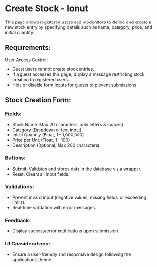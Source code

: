 # Create Stock - Ionut

This page allows registered users and moderators to define and create a new stock entry by specifying details such as name, category, price, and initial quantity.
 
 ## Requirements:
 User Access Control:
 
   - Guest users cannot create stock entries.
   - If a guest accesses this page, display a message restricting stock creation to registered users.
   - Hide or disable form inputs for guests to prevent submissions.
 ## Stock Creation Form:
 
 ### Fields:
  - Stock Name (Max 20 characters, only letters & spaces)
  - Category (Dropdown or text input)
  - Initial Quantity (Float, 1 - 1,000,000)
  - Price per Unit (Float, 1 - 100)
  - Description (Optional, Max 200 characters)
 ### Buttons:
   - Submit: Validates and stores data in the database via a wrapper.
   - Reset: Clears all input fields.
 ### Validations:
   - Prevent invalid input (negative values, missing fields, or exceeding limits).
   - Real-time validation with error messages.
 ### Feedback:
   - Display success/error notifications upon submission.
 ### UI Considerations:
   - Ensure a user-friendly and responsive design following the application’s theme.
